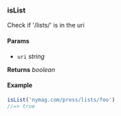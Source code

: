 ### isList

Check if '/lists/' is in the uri

#### Params

* `uri` _string_

**Returns** _boolean_

#### Example

```js
isList('nymag.com/press/lists/foo')
//=> true

```
